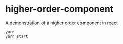 # higher-order-component
A demonstration of a higher order component in react

```
yarn
yarn start
```

